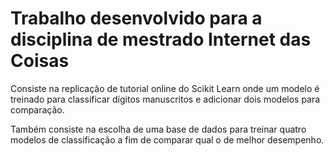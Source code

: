 # Trabalho desenvolvido para a disciplina de mestrado Internet das Coisas

Consiste na replicação de tutorial online do Scikit Learn onde um modelo é treinado para classificar dígitos manuscritos e adicionar dois modelos para comparação.

Também consiste na escolha de uma base de dados para treinar quatro modelos de classificação a fim de comparar qual o de melhor desempenho.
